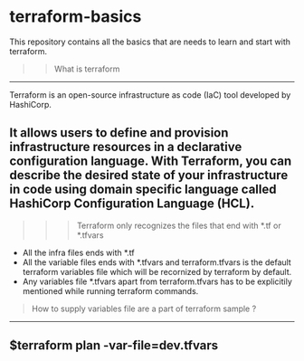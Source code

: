 # terraform-basics

This repository contains all the basics that are needs to learn and start with terraform.

>> What is terraform

---
Terraform is an open-source infrastructure as code (IaC) tool developed by HashiCorp. 

It allows users to define and provision infrastructure resources in a declarative configuration language. With Terraform, you can describe the desired state of your infrastructure in code using domain specific language called HashiCorp Configuration Language (HCL).
---

>>> Terraform only recognizes the files that end with *.tf or *.tfvars

* All the infra files ends with *.tf
* All the variable files ends with *.tfvars and terraform.tfvars is the default terraform variables file which will be recornized by terraform by default.
* Any variables file *.tfvars apart from terraform.tfvars has to be explicitily mentioned while running terraform commands.

> How to supply variables file are a part of terraform sample ?

---
$terraform plan -var-file=dev.tfvars
---